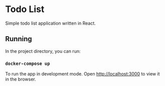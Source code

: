 # Todo List

Simple todo list application written in React.

## Running
In the project directory, you can run:

### `docker-compose up`
To run the app in development mode. 
Open [http://localhost:3000](http://localhost:3000) to view it in the browser.